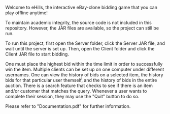 Welcome to eHills, the interactive eBay-clone bidding game that you can play offline anytime! 

To maintain academic integrity, the source code is not included in this repository. However, the JAR files are available, so the project can still be run.

To run this project, first open the Server folder, click the Server JAR file, and wait until the server is set up. 
Then, open the Client folder and click the Client JAR file to start bidding. 

One must place the highest bid within the time limit in order to successfully win the item. Multiple clients can be set up on one computer under different usernames. One can view the history of bids on a selected item, the history bids for that particular user themself, and the history of bids in the entire auction. There is a search feature that checks to see if there is an item and/or customer that matches the query. Whenever a user wants to complete their session, they may use the "Quit" button to do so.

Please refer to "Documentation.pdf" for further information.
